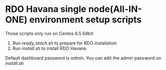 RDO Havana single node(All-IN-ONE) environment setup scripts
========
Those scripts only run on Centos 6.5 64bit

1. Run _ready\_stach.sh_ to prepare for RDO installation  
2. Run _install.sh_ to install RDO Havana  


Default dashboard password is _admin_. You can edit the admin password on _install.sh_
